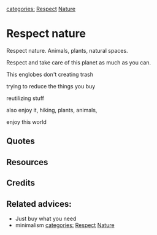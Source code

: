 [categories:](categories/index.md) [Respect](../categories/Respect.md) [Nature](../categories/Nature.md)
# Respect nature

Respect nature. Animals, plants, natural spaces.

Respect and take care of this planet as much as you can.

This englobes don't creating trash

trying to reduce the things you buy

reutilizing stuff

also enjoy it, hiking, plants, animals,

enjoy this world

## Quotes

## Resources

## Credits

## Related advices:

- Just buy what you need
- minimalism
[categories:](categories/index.md) [Respect](../categories/Respect.md) [Nature](../categories/Nature.md)